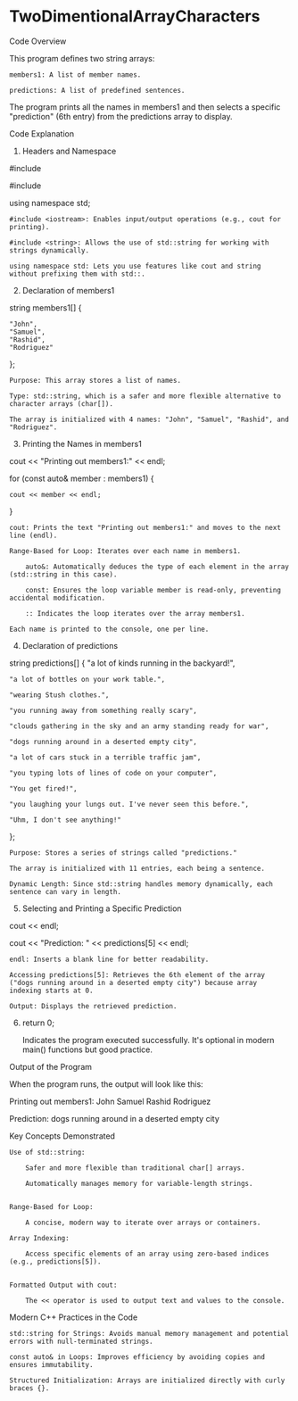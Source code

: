 # TwoDimentionalArrayCharacters


Code Overview

This program defines two string arrays:

    members1: A list of member names.
    
    predictions: A list of predefined sentences.

The program prints all the names in members1 and then selects a specific "prediction" (6th entry) from the predictions array to display.

Code Explanation

1. Headers and Namespace

#include <iostream>

#include <string>

using namespace std;


    #include <iostream>: Enables input/output operations (e.g., cout for printing).
    
    #include <string>: Allows the use of std::string for working with strings dynamically.
    
    using namespace std: Lets you use features like cout and string without prefixing them with std::.
    

2. Declaration of members1

string members1[] {

    "John",
    "Samuel",
    "Rashid",
    "Rodriguez"
};

    Purpose: This array stores a list of names.
    
    Type: std::string, which is a safer and more flexible alternative to character arrays (char[]).
    
    The array is initialized with 4 names: "John", "Samuel", "Rashid", and "Rodriguez".
    

3. Printing the Names in members1

cout << "Printing out members1:" << endl;

for (const auto& member : members1) {

    cout << member << endl;
    
}

    cout: Prints the text "Printing out members1:" and moves to the next line (endl).
    
    Range-Based for Loop: Iterates over each name in members1.
    
        auto&: Automatically deduces the type of each element in the array (std::string in this case).
        
        const: Ensures the loop variable member is read-only, preventing accidental modification.
        
        :: Indicates the loop iterates over the array members1.
        
    Each name is printed to the console, one per line.

4. Declaration of predictions

string predictions[] {
    "a lot of kinds running in the backyard!",
    
    "a lot of bottles on your work table.",
    
    "wearing Stush clothes.",
    
    "you running away from something really scary",
    
    "clouds gathering in the sky and an army standing ready for war",
    
    "dogs running around in a deserted empty city",
    
    "a lot of cars stuck in a terrible traffic jam",
    
    "you typing lots of lines of code on your computer",
    
    "You get fired!",
    
    "you laughing your lungs out. I've never seen this before.",
    
    "Uhm, I don't see anything!"
};

    Purpose: Stores a series of strings called "predictions."
    
    The array is initialized with 11 entries, each being a sentence.
    
    Dynamic Length: Since std::string handles memory dynamically, each sentence can vary in length.
    

5. Selecting and Printing a Specific Prediction

cout << endl;

cout << "Prediction: " << predictions[5] << endl;

    endl: Inserts a blank line for better readability.
    
    Accessing predictions[5]: Retrieves the 6th element of the array ("dogs running around in a deserted empty city") because array indexing starts at 0.
    
    Output: Displays the retrieved prediction.

6. return 0;

    Indicates the program executed successfully. It's optional in modern main() functions but good practice.

Output of the Program

When the program runs, the output will look like this:

Printing out members1:
John
Samuel
Rashid
Rodriguez

Prediction: dogs running around in a deserted empty city

Key Concepts Demonstrated

    Use of std::string:
    
        Safer and more flexible than traditional char[] arrays.
        
        Automatically manages memory for variable-length strings.
        

    Range-Based for Loop:
    
        A concise, modern way to iterate over arrays or containers.

    Array Indexing:
    
        Access specific elements of an array using zero-based indices (e.g., predictions[5]).
        

    Formatted Output with cout:
    
        The << operator is used to output text and values to the console.

Modern C++ Practices in the Code

    std::string for Strings: Avoids manual memory management and potential errors with null-terminated strings.
    
    const auto& in Loops: Improves efficiency by avoiding copies and ensures immutability.
    
    Structured Initialization: Arrays are initialized directly with curly braces {}.

